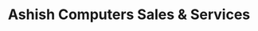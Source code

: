 ---
title: "Ashish Computers Sales & Services"
url: /nagpur/ashish-computers-sales-and-services/
shop: computer
---